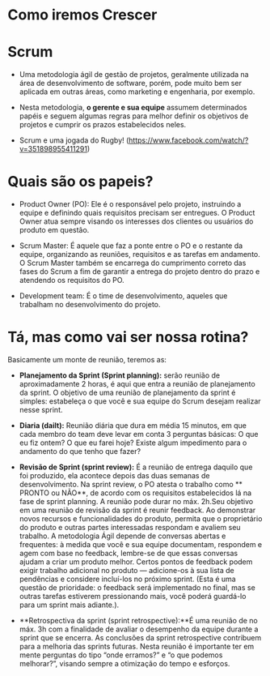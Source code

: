 # Como iremos Crescer

# Scrum

 * Uma metodologia ágil de gestão de projetos, geralmente utilizada na área de desenvolvimento de software, porém, pode muito bem ser aplicada em outras áreas, como marketing e engenharia, por exemplo.

  * Nesta metodologia, **o gerente e sua equipe** assumem determinados papéis e seguem algumas regras para melhor definir os objetivos de projetos e cumprir os prazos estabelecidos neles.

  * Scrum e uma jogada do Rugby! (https://www.facebook.com/watch/?v=351898955411291)

#  Quais são os papeis?

* Product Owner (PO): Ele é o responsável pelo projeto, instruindo a equipe e definindo quais requisitos precisam ser entregues. O Product Owner atua sempre visando os interesses dos clientes ou usuários do produto em questão.

* Scrum Master: É aquele que faz a ponte entre o PO e o restante da equipe, organizando as reuniões, requisitos e as tarefas em andamento. O Scrum Master também se encarrega do cumprimento correto das fases do Scrum a fim de garantir a entrega do projeto dentro do prazo e atendendo os requisitos do PO.

* Development team: É o time de desenvolvimento, aqueles que trabalham no desenvolvimento do projeto.

# Tá, mas como vai ser nossa rotina?
Basicamente um monte de reunião, teremos as:

   * **Planejamento da Sprint (Sprint planning):** serão reunião de aproximadamente 2 horas, é aqui que entra a reunião de planejamento da sprint. O objetivo de uma reunião de planejamento da sprint é simples: estabeleça o que você e sua equipe do Scrum desejam realizar nesse sprint.

  * **Diaria (dailt):** Reunião diária que dura em média 15 minutos, em que cada membro do team deve levar em conta 3 perguntas básicas: O que eu fiz ontem? O que eu farei hoje? Existe algum impedimento para o andamento do que tenho que fazer?
  
  * **Revisão de Sprint (sprint review):** É a reunião de entrega daquilo que foi produzido, ela acontece depois das duas semanas de desenvolvimento. Na sprint review, o PO atesta o trabalho como ** PRONTO ou NÃO**, de acordo com os requisitos estabelecidos lá na fase de sprint planning. A reunião pode durar no máx. 2h.Seu objetivo em uma reunião de revisão da sprint é reunir feedback. Ao demonstrar novos recursos e funcionalidades do produto, permita que o proprietário do produto e outras partes interessadas respondam e avaliem seu trabalho. A metodologia Ágil depende de conversas abertas e frequentes: à medida que você e sua equipe documentam, respondem e agem com base no feedback, lembre-se de que essas conversas ajudam a criar um produto melhor. Certos pontos de feedback podem exigir trabalho adicional no produto — adicione-os à sua lista de pendências e considere incluí-los no próximo sprint. (Esta é uma questão de prioridade: o feedback será implementado no final, mas se outras tarefas estiverem pressionando mais, você poderá guardá-lo para um sprint mais adiante.).

 * **Retrospectiva da sprint (sprint retrospective):**É uma reunião de no máx. 3h com a finalidade de avaliar o desempenho da equipe durante a sprint que se encerra. As conclusões da sprint retrospective contribuem para a melhoria das sprints futuras. Nesta reunião é importante ter em mente perguntas do tipo “onde erramos?” e “o que podemos melhorar?”, visando sempre a otimização do tempo e esforços.
